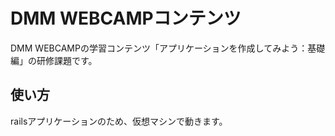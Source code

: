 # DMM WEBCAMPコンテンツ
DMM WEBCAMPの学習コンテンツ「アプリケーションを作成してみよう：基礎編」の研修課題です。
## 使い方
railsアプリケーションのため、仮想マシンで動きます。
